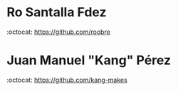# Ro Santalla Fdez

:octocat: <https://github.com/roobre>

# Juan Manuel "Kang" Pérez

:octocat: <https://github.com/kang-makes>
